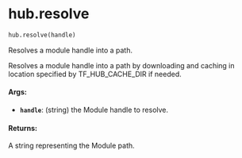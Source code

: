 <div itemscope itemtype="http://developers.google.com/ReferenceObject">
<meta itemprop="name" content="hub.resolve" />
<meta itemprop="path" content="Stable" />
</div>

# hub.resolve

``` python
hub.resolve(handle)
```

Resolves a module handle into a path.

 Resolves a module handle into a path by downloading and caching in
 location specified by TF_HUB_CACHE_DIR if needed.

#### Args:

* <b>`handle`</b>: (string) the Module handle to resolve.


#### Returns:

A string representing the Module path.